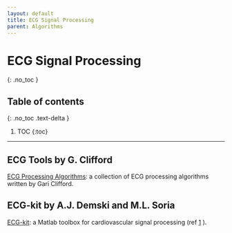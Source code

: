 ```yaml
---
layout: default
title: ECG Signal Processing
parent: Algorithms
---
```


# ECG Signal Processing
{: .no_toc }

## Table of contents
{: .no_toc .text-delta }

1. TOC
{:toc}

---


## ECG Tools by G. Clifford

[ECG Processing Algorithms](http://www.robots.ox.ac.uk/~gari/CODE/ECGtools/): a collection of ECG processing algorithms written by Gari Clifford.

## ECG-kit by A.J. Demski and M.L. Soria

[ECG-kit](https://marianux.github.io/ecg-kit/): a Matlab toolbox for cardiovascular signal processing (ref [1](http://doi.org/10.5334/jors.86) ).